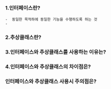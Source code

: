 ### 1.인터페이스란?
    -  동일한 목적하에 동일한 기능을 수행하도록 하는 것 
    - 
### 2.추상클래스란?

### 3.인터페이스와 추상클래스를 사용하는 이유는?

### 4.인터페이스와 추상클래스의 차이점은? 

### 인터페이스와 추상클래스 사용시 주의점은?

